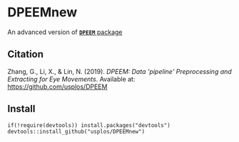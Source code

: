 # DPEEMnew
An advanced version of [**`DPEEM`** package](https://github.com/usplos/DPEEM)


## Citation
Zhang, G., Li, X., & Lin, N. (2019). *DPEEM: Data 'pipeline' Preprocessing and Extracting for Eye Movements*. Available at: https://github.com/usplos/DPEEM

## Install
```
if(!require(devtools)) install.packages("devtools")
devtools::install_github("usplos/DPEEMnew")
```
